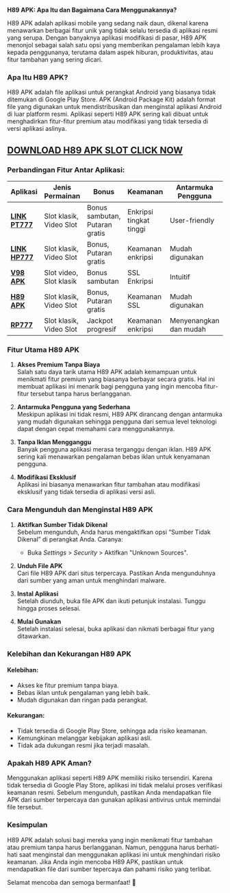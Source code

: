 **H89 APK: Apa Itu dan Bagaimana Cara Menggunakannya?**

H89 APK adalah aplikasi mobile yang sedang naik daun, dikenal karena menawarkan berbagai fitur unik yang tidak selalu tersedia di aplikasi resmi yang serupa. Dengan banyaknya aplikasi modifikasi di pasar, H89 APK menonjol sebagai salah satu opsi yang memberikan pengalaman lebih kaya kepada penggunanya, terutama dalam aspek hiburan, produktivitas, atau fitur tambahan yang sering dicari.

### **Apa Itu H89 APK?**

H89 APK adalah file aplikasi untuk perangkat Android yang biasanya tidak ditemukan di Google Play Store. APK (Android Package Kit) adalah format file yang digunakan untuk mendistribusikan dan menginstal aplikasi Android di luar platform resmi. Aplikasi seperti H89 APK sering kali dibuat untuk menghadirkan fitur-fitur premium atau modifikasi yang tidak tersedia di versi aplikasi aslinya.

## [DOWNLOAD H89 APK SLOT CLICK NOW](https://tinyurl.com/3m4r4vv2)


### Perbandingan Fitur Antar Aplikasi:

| Aplikasi    | Jenis Permainan        | Bonus        | Keamanan       | Antarmuka Pengguna | Layanan Pelanggan |
|-------------|------------------------|--------------|----------------|--------------------|-------------------|
| **[LINK PT777](https://tinyurl.com/mr3jtv4e)**   | Slot klasik, Video Slot| Bonus sambutan, Putaran gratis | Enkripsi tingkat tinggi | User-friendly | Tidak disebutkan   | +>>
| **[LINK HP777](https://tinyurl.com/mrc5dm27)**   | Slot klasik, Video Slot| Bonus, Putaran gratis | Keamanan enkripsi | Mudah digunakan | Tidak disebutkan   |
| **[V98 APK](https://tinyurl.com/yxn59924)** | Slot video, Slot klasik | Bonus sambutan | SSL Enkripsi   | Intuitif           | Tidak disebutkan   |
| **[H89 APK](https://tinyurl.com/3m4r4vv2)**   | Slot klasik, Video Slot| Bonus, Putaran gratis | Keamanan SSL    | Mudah digunakan   | 24/7 support       |
| **[RP777](https://tinyurl.com/yvv78mu4)**   | Slot klasik, Video Slot| Jackpot progresif | Keamanan enkripsi | Menyenangkan dan mudah | Tidak disebutkan   |


### **Fitur Utama H89 APK**

1. **Akses Premium Tanpa Biaya**  
   Salah satu daya tarik utama H89 APK adalah kemampuan untuk menikmati fitur premium yang biasanya berbayar secara gratis. Hal ini membuat aplikasi ini menarik bagi pengguna yang ingin mencoba fitur-fitur tersebut tanpa harus berlangganan.

2. **Antarmuka Pengguna yang Sederhana**  
   Meskipun aplikasi ini tidak resmi, H89 APK dirancang dengan antarmuka yang mudah digunakan sehingga pengguna dari semua level teknologi dapat dengan cepat memahami cara menggunakannya.

3. **Tanpa Iklan Mengganggu**  
   Banyak pengguna aplikasi merasa terganggu dengan iklan. H89 APK sering kali menawarkan pengalaman bebas iklan untuk kenyamanan pengguna.

4. **Modifikasi Eksklusif**  
   Aplikasi ini biasanya menawarkan fitur tambahan atau modifikasi eksklusif yang tidak tersedia di aplikasi versi asli.

### **Cara Mengunduh dan Menginstal H89 APK**
1. **Aktifkan Sumber Tidak Dikenal**  
   Sebelum mengunduh, Anda harus mengaktifkan opsi “Sumber Tidak Dikenal” di perangkat Anda. Caranya:
   - Buka *Settings* > *Security* > Aktifkan "Unknown Sources".

2. **Unduh File APK**  
   Cari file H89 APK dari situs terpercaya. Pastikan Anda mengunduhnya dari sumber yang aman untuk menghindari malware.

3. **Instal Aplikasi**  
   Setelah diunduh, buka file APK dan ikuti petunjuk instalasi. Tunggu hingga proses selesai.

4. **Mulai Gunakan**  
   Setelah instalasi selesai, buka aplikasi dan nikmati berbagai fitur yang ditawarkan.

### **Kelebihan dan Kekurangan H89 APK**
#### **Kelebihan:**
- Akses ke fitur premium tanpa biaya.
- Bebas iklan untuk pengalaman yang lebih baik.
- Mudah digunakan dan ringan pada perangkat.

#### **Kekurangan:**
- Tidak tersedia di Google Play Store, sehingga ada risiko keamanan.
- Kemungkinan melanggar kebijakan aplikasi asli.
- Tidak ada dukungan resmi jika terjadi masalah.

### **Apakah H89 APK Aman?**
Menggunakan aplikasi seperti H89 APK memiliki risiko tersendiri. Karena tidak tersedia di Google Play Store, aplikasi ini tidak melalui proses verifikasi keamanan resmi. Sebelum mengunduh, pastikan Anda mendapatkan file APK dari sumber terpercaya dan gunakan aplikasi antivirus untuk memindai file tersebut.

### **Kesimpulan**
H89 APK adalah solusi bagi mereka yang ingin menikmati fitur tambahan atau premium tanpa harus berlangganan. Namun, pengguna harus berhati-hati saat menginstal dan menggunakan aplikasi ini untuk menghindari risiko keamanan. Jika Anda ingin mencoba H89 APK, pastikan untuk mendapatkan file dari sumber tepercaya dan pahami risiko yang terlibat. 

Selamat mencoba dan semoga bermanfaat! 🚀
